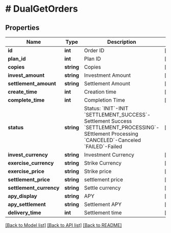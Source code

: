 # # DualGetOrders

## Properties

Name | Type | Description | Notes
------------ | ------------- | ------------- | -------------
**id** | **int** | Order ID | [optional] 
**plan_id** | **int** | Plan ID | [optional] 
**copies** | **string** | Copies | [optional] 
**invest_amount** | **string** | Investment Amount | [optional] 
**settlement_amount** | **string** | Settlement Amount | [optional] 
**create_time** | **int** | Creation time | [optional] 
**complete_time** | **int** | Completion Time | [optional] 
**status** | **string** | Status:  &#x60;INIT&#x60;-INIT &#x60;SETTLEMENT_SUCCESS&#x60;-Settlement Success &#x60;SETTLEMENT_PROCESSING&#x60;-SEttlement Processing &#x60;CANCELED&#x60;-Canceled &#x60;FAILED&#x60;-Failed | [optional] 
**invest_currency** | **string** | Investment Currency | [optional] 
**exercise_currency** | **string** | Strike Currency | [optional] 
**exercise_price** | **string** | Strike price | [optional] 
**settlement_price** | **string** | settlement price | [optional] 
**settlement_currency** | **string** | Settle currency | [optional] 
**apy_display** | **string** | APY | [optional] 
**apy_settlement** | **string** | Settlement APY | [optional] 
**delivery_time** | **int** | Settlement time | [optional] 

[[Back to Model list]](../../README.md#documentation-for-models) [[Back to API list]](../../README.md#documentation-for-api-endpoints) [[Back to README]](../../README.md)

